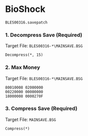 #  BioShock 

`BLES00316.savepatch`

### 1. Decompress Save (Required)

Target File: `BLES00316-*\MAINSAVE.BSG`

```
Decompress(*, 15)
```

### 2. Max Money

Target File: `BLES00316-*\MAINSAVE.BSG`

```
80010008 02000000
00220000 00000000
18000008 0000270F
```

### 3. Compress Save (Required)

Target File: `MAINSAVE.BSG`

```
Compress(*)
```

